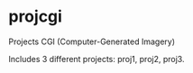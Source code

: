 # projcgi
Projects CGI (Computer-Generated Imagery)  

Includes 3 different projects:
proj1, proj2, proj3.
